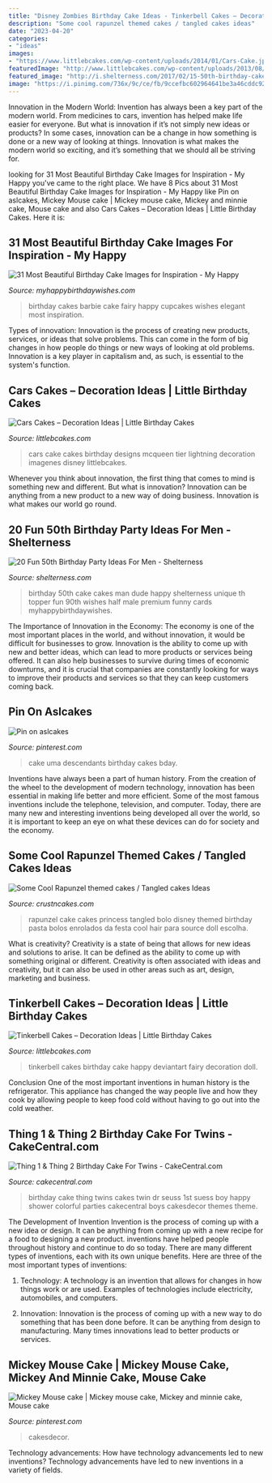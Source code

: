 ```yaml
---
title: "Disney Zombies Birthday Cake Ideas - Tinkerbell Cakes – Decoration Ideas"
description: "Some cool rapunzel themed cakes / tangled cakes ideas"
date: "2023-04-20"
categories:
- "ideas"
images:
- "https://www.littlebcakes.com/wp-content/uploads/2014/01/Cars-Cake.jpg"
featuredImage: "http://www.littlebcakes.com/wp-content/uploads/2013/08/Tinkerbell-Birthday-Cakes.jpg"
featured_image: "http://i.shelterness.com/2017/02/15-50th-birthday-cake-vintage-dude-for-a-man.jpg"
image: "https://i.pinimg.com/736x/9c/ce/fb/9ccefbc602964641be3a46cddc92bdd7.jpg"
---
```



Innovation in the Modern World:
Invention has always been a key part of the modern world. From medicines to cars, invention has helped make life easier for everyone. But what is innovation if it’s not simply new ideas or products? In some cases, innovation can be a change in how something is done or a new way of looking at things. Innovation is what makes the modern world so exciting, and it’s something that we should all be striving for.

	

		
looking for 31 Most Beautiful Birthday Cake Images for Inspiration - My Happy you've came to the right place. We have 8 Pics about 31 Most Beautiful Birthday Cake Images for Inspiration - My Happy like Pin on aslcakes, Mickey Mouse cake | Mickey mouse cake, Mickey and minnie cake, Mouse cake and also Cars Cakes – Decoration Ideas | Little Birthday Cakes. Here it is:
		
    
## 31 Most Beautiful Birthday Cake Images For Inspiration - My Happy

<img loading=lazy src="https://www.myhappybirthdaywishes.com/wp-content/uploads/2016/01/barbie-fairy-images-of-birthday-cakes-with-cupcakes.jpg" onerror="this.onerror=null;this.src='https://tse2.mm.bing.net/th?id=OIP.pELiND5Xpr4-hAQyJysp6wHaJ3&amp;pid=15.1';" alt="31 Most Beautiful Birthday Cake Images for Inspiration - My Happy">

_Source: myhappybirthdaywishes.com_

>birthday cakes barbie cake fairy happy cupcakes wishes elegant most inspiration. 

	

Types of innovation:
Innovation is the process of creating new products, services, or ideas that solve problems. This can come in the form of big changes in how people do things or new ways of looking at old problems. Innovation is a key player in capitalism and, as such, is essential to the system's function.

    
## Cars Cakes – Decoration Ideas | Little Birthday Cakes

<img loading=lazy src="https://www.littlebcakes.com/wp-content/uploads/2014/01/Cars-Cake.jpg" onerror="this.onerror=null;this.src='https://tse1.mm.bing.net/th?id=OIP.J_6_rZGyvndDZ3UwyPAmGwHaH2&amp;pid=15.1';" alt="Cars Cakes – Decoration Ideas | Little Birthday Cakes">

_Source: littlebcakes.com_

>cars cake cakes birthday designs mcqueen tier lightning decoration imagenes disney littlebcakes. 

	

Whenever you think about innovation, the first thing that comes to mind is something new and different. But what is innovation? Innovation can be anything from a new product to a new way of doing business. Innovation is what makes our world go round.

    
## 20 Fun 50th Birthday Party Ideas For Men - Shelterness

<img loading=lazy src="http://i.shelterness.com/2017/02/15-50th-birthday-cake-vintage-dude-for-a-man.jpg" onerror="this.onerror=null;this.src='https://tse2.mm.bing.net/th?id=OIP.vYP4U5uZzJqbsIBEFSXSXAHaJ4&amp;pid=15.1';" alt="20 Fun 50th Birthday Party Ideas For Men - Shelterness">

_Source: shelterness.com_

>birthday 50th cake cakes man dude happy shelterness unique th topper fun 90th wishes half male premium funny cards myhappybirthdaywishes. 

	

The Importance of Innovation in the Economy:
The economy is one of the most important places in the world, and without innovation, it would be difficult for businesses to grow. Innovation is the ability to come up with new and better ideas, which can lead to more products or services being offered. It can also help businesses to survive during times of economic downturns, and it is crucial that companies are constantly looking for ways to improve their products and services so that they can keep customers coming back.

    
## Pin On Aslcakes

<img loading=lazy src="https://i.pinimg.com/736x/9c/ce/fb/9ccefbc602964641be3a46cddc92bdd7.jpg" onerror="this.onerror=null;this.src='https://tse4.mm.bing.net/th?id=OIP.s3hkgxrnVfWxfHT3fv-Q-wHaMp&amp;pid=15.1';" alt="Pin on aslcakes">

_Source: pinterest.com_

>cake uma descendants birthday cakes bday. 

	

Inventions have always been a part of human history. From the creation of the wheel to the development of modern technology, innovation has been essential in making life better and more efficient. Some of the most famous inventions include the telephone, television, and computer. Today, there are many new and interesting inventions being developed all over the world, so it is important to keep an eye on what these devices can do for society and the economy.

    
## Some Cool Rapunzel Themed Cakes / Tangled Cakes Ideas

<img loading=lazy src="http://www.crustncakes.com/blog/wp-content/uploads/2016/12/5fb2b81e7194b0770d6c47e7ddeb3091.jpg" onerror="this.onerror=null;this.src='https://tse4.mm.bing.net/th?id=OIP.pwE0yphLVsdF6EKB3SzsMwHaJ4&amp;pid=15.1';" alt="Some Cool Rapunzel themed cakes / Tangled cakes Ideas">

_Source: crustncakes.com_

>rapunzel cake cakes princess tangled bolo disney themed birthday pasta bolos enrolados da festa cool hair para source doll escolha. 

	

What is creativity?
Creativity is a state of being that allows for new ideas and solutions to arise. It can be defined as the ability to come up with something original or different. Creativity is often associated with ideas and creativity, but it can also be used in other areas such as art, design, marketing and business.

    
## Tinkerbell Cakes – Decoration Ideas | Little Birthday Cakes

<img loading=lazy src="http://www.littlebcakes.com/wp-content/uploads/2013/08/Tinkerbell-Birthday-Cakes.jpg" onerror="this.onerror=null;this.src='https://tse4.mm.bing.net/th?id=OIP.1b-wiC973LgA4OKCRwSmRwHaKZ&amp;pid=15.1';" alt="Tinkerbell Cakes – Decoration Ideas | Little Birthday Cakes">

_Source: littlebcakes.com_

>tinkerbell cakes birthday cake happy deviantart fairy decoration doll. 

	

Conclusion
One of the most important inventions in human history is the refrigerator. This appliance has changed the way people live and how they cook by allowing people to keep food cold without having to go out into the cold weather.

    
## Thing 1 &amp; Thing 2 Birthday Cake For Twins - CakeCentral.com

<img loading=lazy src="http://cdn001.cakecentral.com/gallery/2015/03/900_869020R30K_thing-1-amp-thing-2-birthday-cake-for-twins.jpg" onerror="this.onerror=null;this.src='https://tse1.mm.bing.net/th?id=OIP.tCdmHFf520Nnoj3vlEasvwHaMI&amp;pid=15.1';" alt="Thing 1 &amp; Thing 2 Birthday Cake For Twins - CakeCentral.com">

_Source: cakecentral.com_

>birthday cake thing twins cakes twin dr seuss 1st suess boy happy shower colorful parties cakecentral boys cakesdecor themes theme. 

	

The Development of Invention
Invention is the process of coming up with a new idea or design. It can be anything from coming up with a new recipe for a food to designing a new product. inventions have helped people throughout history and continue to do so today. There are many different types of inventions, each with its own unique benefits. Here are three of the most important types of inventions:
1) Technology: A technology is an invention that allows for changes in how things work or are used. Examples of technologies include electricity, automobiles, and computers.

2) Innovation: Innovation is the process of coming up with a new way to do something that has been done before. It can be anything from design to manufacturing. Many times innovations lead to better products or services.

    
## Mickey Mouse Cake | Mickey Mouse Cake, Mickey And Minnie Cake, Mouse Cake

<img loading=lazy src="https://i.pinimg.com/736x/3a/f2/55/3af2555d9399e6036589f0979c36a6b8.jpg" onerror="this.onerror=null;this.src='https://tse2.mm.bing.net/th?id=OIP.kj4XwRGrO3J89LM5Q7TBbgHaLH&amp;pid=15.1';" alt="Mickey Mouse cake | Mickey mouse cake, Mickey and minnie cake, Mouse cake">

_Source: pinterest.com_

>cakesdecor. 

	

Technology advancements: How have technology advancements led to new inventions?
Technology advancements have led to new inventions in a variety of fields.


